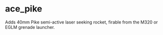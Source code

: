 ace_pike
===========

Adds 40mm Pike semi-active laser seeking rocket, firable from the M320 or EGLM grenade launcher.
